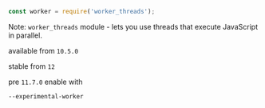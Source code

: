 ```js
const worker = require('worker_threads');
```

Note: `worker_threads` module - lets you use threads that execute JavaScript in parallel.


available from `10.5.0`

stable from `12`


pre `11.7.0` enable with 

`--experimental-worker`
